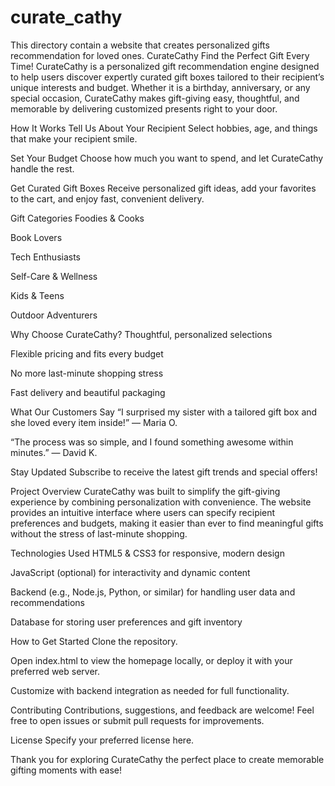 # curate_cathy
This directory contain a website that creates personalized gifts recommendation for loved ones.
CurateCathy
Find the Perfect Gift Every Time!
CurateCathy is a personalized gift recommendation engine designed to help users discover expertly curated gift boxes tailored to their recipient’s unique interests and budget. Whether it is a birthday, anniversary, or any special occasion, CurateCathy makes gift-giving easy, thoughtful, and memorable by delivering customized presents right to your door.

How It Works
Tell Us About Your Recipient
Select hobbies, age, and things that make your recipient smile.

Set Your Budget
Choose how much you want to spend, and let CurateCathy handle the rest.

Get Curated Gift Boxes
Receive personalized gift ideas, add your favorites to the cart, and enjoy fast, convenient delivery.

Gift Categories
Foodies & Cooks

Book Lovers

Tech Enthusiasts

Self-Care & Wellness

Kids & Teens

Outdoor Adventurers

Why Choose CurateCathy?
Thoughtful, personalized selections

Flexible pricing and fits every budget

No more last-minute shopping stress

Fast delivery and beautiful packaging

What Our Customers Say
“I surprised my sister with a tailored gift box and she loved every item inside!”
— Maria O.

“The process was so simple, and I found something awesome within minutes.”
— David K.

Stay Updated
Subscribe to receive the latest gift trends and special offers!

Project Overview
CurateCathy was built to simplify the gift-giving experience by combining personalization with convenience. The website provides an intuitive interface where users can specify recipient preferences and budgets, making it easier than ever to find meaningful gifts without the stress of last-minute shopping.

Technologies Used
HTML5 & CSS3 for responsive, modern design

JavaScript (optional) for interactivity and dynamic content

Backend (e.g., Node.js, Python, or similar) for handling user data and recommendations

Database for storing user preferences and gift inventory

How to Get Started
Clone the repository.

Open index.html to view the homepage locally, or deploy it with your preferred web server.

Customize with backend integration as needed for full functionality.

Contributing
Contributions, suggestions, and feedback are welcome! Feel free to open issues or submit pull requests for improvements.

License
Specify your preferred license here.

Thank you for exploring CurateCathy the perfect place to create memorable gifting moments with ease!